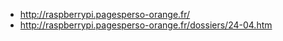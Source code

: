 - http://raspberrypi.pagesperso-orange.fr/
- http://raspberrypi.pagesperso-orange.fr/dossiers/24-04.htm
